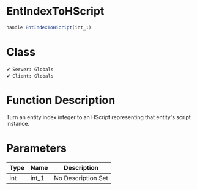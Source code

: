 # EntIndexToHScript
```js	
handle EntIndexToHScript(int_1)
```
# Class
✔ `Server: Globals`  
✔ `Client: Globals`  

# Function Description
Turn an entity index integer to an HScript representing that entity's script instance.
# Parameters
Type|Name|Description
--|--|--
int|int_1|No Description Set
